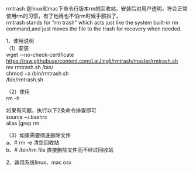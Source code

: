 rmtrash 是linux和mac下命令行版本rm的回收站，安装后对用户透明，符合正常使用rm的习惯，有了他再也不怕rm时候手颤抖了。  
rmtrash stands for "rm trash" which acts just like the system built-in rm command,and just moves the file to the trash for recovery when needed.


1、使用说明  
（1）安装  
wget --no-check-certificate https://raw.githubusercontent.com/LaiJingli/rmtrash/master/rmtrash.sh  
mv rmtrash.sh /bin/  
chmod +x /bin/rmtrash.sh  
/bin/rmtrash.sh  

（2）使用  
rm -h  

如果有问题，执行以下2条命令排查即可  
source ~/.bashrc  
alias |grep rm  

（3）如果需要彻底删除文件  
a、# rm -e 清空回收站  
b、# /bin/rm file 直接删除文件而不经过回收站  

2、适用系统linux、mac osx

